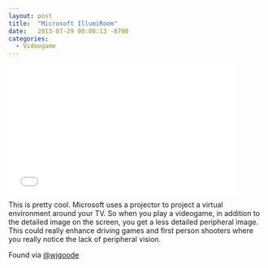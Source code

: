 ```yaml
---
layout: post
title:  "Microsoft IllumiRoom"
date:   2013-07-29 00:08:13 -0700
categories:
  - Videogame
---
```


<iframe class="embedly-embed" src="//cdn.embedly.com/widgets/media.html?src=https%3A%2F%2Fwww.youtube.com%2Fembed%2Fqv9SdMeSEAM%3Ffeature%3Doembed&url=https%3A%2F%2Fwww.youtube.com%2Fwatch%3Ffeature%3Dplayer_embedded%26v%3Dqv9SdMeSEAM&image=https%3A%2F%2Fi.ytimg.com%2Fvi%2Fqv9SdMeSEAM%2Fhqdefault.jpg&key=d815972c91e546edb5d2d02e509f8b1c&type=text%2Fhtml&schema=youtube" width="450" height="253" scrolling="no" frameborder="0" allowfullscreen></iframe>

This is pretty cool. Microsoft uses a projector to project a virtual environment around your TV. So when you play a videogame, in addition to the detailed image on the screen, you get a less detailed peripheral image. This could really enhance driving games and first person shooters where you really notice the lack of peripheral vision. 

 Found via  [@wjgoode](https://twitter.com/wjgoode/status/360940566114091008)  
